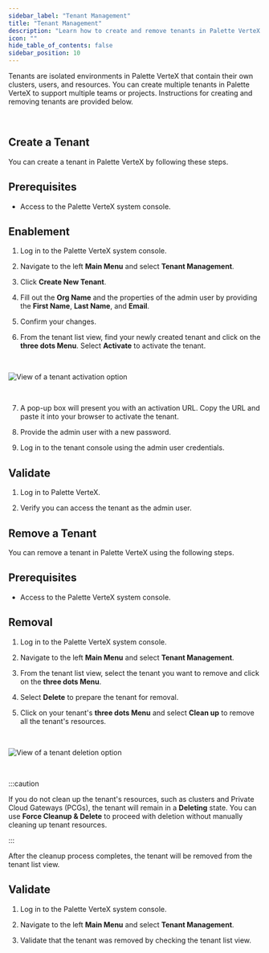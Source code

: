 ```yaml
---
sidebar_label: "Tenant Management"
title: "Tenant Management"
description: "Learn how to create and remove tenants in Palette VerteX."
icon: ""
hide_table_of_contents: false
sidebar_position: 10
---
```



Tenants are isolated environments in Palette VerteX that contain their own clusters, users, and resources. You can create multiple tenants in Palette VerteX to support multiple teams or projects. Instructions for creating and removing tenants are provided below.


<br />

## Create a Tenant

You can create a tenant in Palette VerteX by following these steps.


## Prerequisites

* Access to the Palette VerteX system console.


## Enablement

1. Log in to the Palette VerteX system console.


2. Navigate to the left **Main Menu** and select **Tenant Management**.


3. Click **Create New Tenant**.


4. Fill out the **Org Name** and the properties of the admin user by providing the **First Name**, **Last Name**, and **Email**.


5. Confirm your changes.


6. From the tenant list view, find your newly created tenant and click on the **three dots Menu**. Select **Activate** to activate the tenant.

  <br />

  ![View of a tenant activation option](/vertex_system-management_tenant-management_activate-tenant.png)

<br />

7. A pop-up box will present you with an activation URL. Copy the URL and paste it into your browser to activate the tenant.


8. Provide the admin user with a new password.


9. Log in to the tenant console using the admin user credentials.


## Validate 

1. Log in to Palette VerteX.


2. Verify you can access the tenant as the admin user.



## Remove a Tenant

You can remove a tenant in Palette VerteX using the following steps.

## Prerequisites

* Access to the Palette VerteX system console.

## Removal

1. Log in to the Palette VerteX system console.


2. Navigate to the left **Main Menu** and select **Tenant Management**.


3. From the tenant list view, select the tenant you want to remove and click on the **three dots Menu**.


4. Select **Delete** to prepare the tenant for removal.


5. Click on your tenant's **three dots Menu** and select **Clean up** to remove all the tenant's resources.

<br />

  ![View of a tenant deletion option](/vertex_system-management_tenant-management_remove-tenant.png)


  <br />

  :::caution

  If you do not clean up the tenant's resources, such as clusters and Private Cloud Gateways (PCGs), the tenant will remain in a **Deleting** state. You can use **Force Cleanup & Delete** to proceed with deletion without manually cleaning up tenant resources.

  :::


After the cleanup process completes, the tenant will be removed from the tenant list view.

## Validate


1. Log in to the Palette VerteX system console.


2. Navigate to the left **Main Menu** and select **Tenant Management**.


3. Validate that the tenant was removed by checking the tenant list view. 